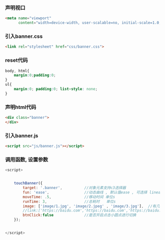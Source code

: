 ### 声明视口

```html
<meta name="viewport"
      content="width=device-width, user-scalable=no, initial-scale=1.0, maximum-scale=1.0, minimum-scale=1.0">
```
### 引入banner.css
```html
<link rel="stylesheet" href="css/banner.css">
```

### reset代码

```css
body, html{
    margin:0;padding:0;
}
ul{
    margin:0; padding:0; list-style: none;
}
```

### 声明html代码

```html
<div class="banner">
</div>
```

### 引入banner.js

```html
<script src="js/banner.js"></script>
```

### 调用函数, 设置参数

```js
<script>


    touchBanner({
        target: '.banner',          //对象元素支持c3选择器
        fun: 'ease',                //动态曲线 , 默认值ease , 可选择 linear | ease | ease-in | ease-in-out
        moveTime: .5,               //移动时间 单位s
        runTime: 3,                 //总耗时   单位s
        image: ['image/1.jpg', 'image/2.jpeg' , 'image/3.jpg'],  //有几个图片就有几个banner图
        //link:['https://baidu.com','https://baidu.com','https://baidu.com'],   //banner图对应的链接 , 默认值javascript:void(0)
        btnClick:false              //是否开启点击小圆点进行切换
    });


</script>
```



